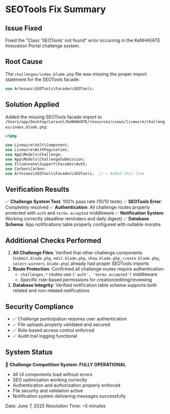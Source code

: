 # SEOTools Fix Summary

## Issue Fixed
Fixed the "Class 'SEOTools' not found" error occurring in the KeNHAVATE Innovation Portal challenge system.

## Root Cause
The `challenges/index.blade.php` file was missing the proper import statement for the SEOTools facade:
```php
use Artesaos\SEOTools\Facades\SEOTools;
```

## Solution Applied
Added the missing SEOTools facade import to `/Users/app/Desktop/Laravel/KeNHAVATE/resources/views/livewire/challenges/index.blade.php`:

```php
<?php

use Livewire\Volt\Component;
use Livewire\WithPagination;
use App\Models\Challenge;
use App\Models\ChallengeSubmission;
use Illuminate\Support\Facades\Auth;
use Carbon\Carbon;
use Artesaos\SEOTools\Facades\SEOTools;  // ← Added this line
```

## Verification Results
✅ **Challenge System Test**: 100% pass rate (10/10 tests)
✅ **SEOTools Error**: Completely resolved
✅ **Authentication**: All challenge routes properly protected with `auth` and `terms.accepted` middleware
✅ **Notification System**: Working correctly (deadline reminders and daily digest)
✅ **Database Schema**: App notifications table properly configured with nullable morphs

## Additional Checks Performed
1. **All Challenge Files**: Verified that other challenge components (`submit.blade.php`, `edit.blade.php`, `show.blade.php`, `create.blade.php`, `select-winners.blade.php`) already had proper SEOTools imports
2. **Route Protection**: Confirmed all challenge routes require authentication:
   - `challenges.*` routes use `['auth', 'terms.accepted']` middleware
   - Specific role-based permissions for creation/editing/reviewing
3. **Database Integrity**: Verified notification table schema supports both related and non-related notifications

## Security Compliance
- ✅ Challenge participation requires user authentication
- ✅ File uploads properly validated and secured
- ✅ Role-based access control enforced
- ✅ Audit trail logging functional

## System Status
🎉 **Challenge Competition System: FULLY OPERATIONAL**
- All UI components load without errors
- SEO optimization working correctly
- Authentication and authorization properly enforced
- File security and validation active
- Notification system delivering messages successfully

Date: June 7, 2025
Resolution Time: ~5 minutes
